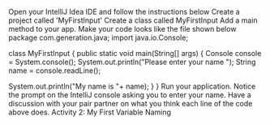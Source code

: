 Open your IntelliJ Idea IDE and follow the instructions below
Create a project called 'MyFirstInput'
Create a class called MyFirstInput
Add a main method to your app.
Make your code looks like the file shown below
package com.generation.java;
import java.io.Console;

class MyFirstInput {
 public static void main(String[] args) {
   Console console = System.console();
   System.out.println("Please enter your name ");
   String name = console.readLine();

   System.out.println("My name is "+ name);
 }
}
Run your application.
Notice the prompt on the IntelliJ console asking you to enter your name.
Have a discussion with your pair partner on what you think each line of the code above does.
Activity 2: My First Variable Naming
